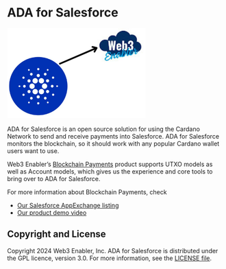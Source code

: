 # ADA for Salesforce

![](https://github.com/MuKnSys/ada-for-salesforce/blob/main/documentation-and-images/ADA-wallet-Salesforce-logo.png)

ADA for Salesforce is an open source solution for using the Cardano Network to send and receive payments into Salesforce. ADA for Salesforce monitors the blockchain, so it  should work with any popular Cardano wallet users want to use.

Web3 Enabler’s [Blockchain Payments](https://web3enabler.com/product/blockchain-payments) product supports UTXO models as well as Account models, which gives us the experience and core tools to bring over to ADA for Salesforce.

For more information about Blockchain Payments, check 
* [Our Salesforce AppExchange listing](https://appexchange.salesforce.com/appxListingDetail?listingId=ee4c011b-7a5b-4a50-91fb-f28049390858)
* [Our product demo video](https://youtu.be/njLyeOkhUqU)

## Copyright and License

Copyright 2024 Web3 Enabler, Inc.  ADA for Salesforce is distributed under the GPL licence, version 3.0.  For more information, see the [LICENSE file](LICENSE).
